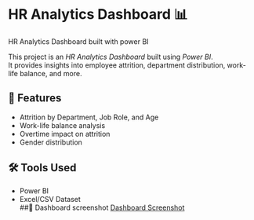 # HR Analytics Dashboard 📊

HR Analytics Dashboard built with power BI

This project is an *HR Analytics Dashboard* built using *Power BI*.  
It provides insights into employee attrition, department distribution, work-life balance, and more.  

## 🚀 Features
- Attrition by Department, Job Role, and Age  
- Work-life balance analysis  
- Overtime impact on attrition  
- Gender distribution  

## 🛠 Tools Used
- Power BI  
- Excel/CSV Dataset  
##📸 Dashboard screenshot
  [Dashboard Screenshot](Screenshot%202025-08-26%21103328.png)
